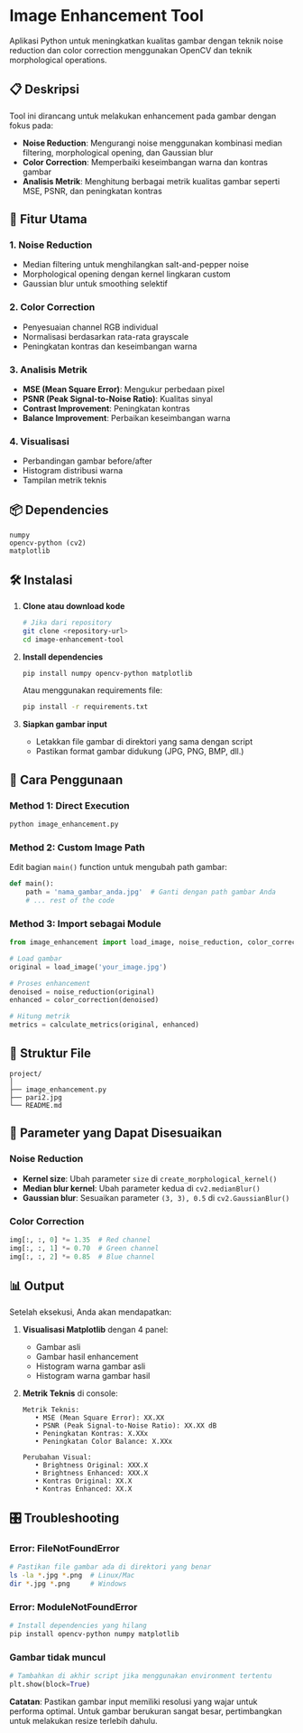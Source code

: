 # Image Enhancement Tool

Aplikasi Python untuk meningkatkan kualitas gambar dengan teknik noise reduction dan color correction menggunakan OpenCV dan teknik morphological operations.

## 📋 Deskripsi

Tool ini dirancang untuk melakukan enhancement pada gambar dengan fokus pada:
- **Noise Reduction**: Mengurangi noise menggunakan kombinasi median filtering, morphological opening, dan Gaussian blur
- **Color Correction**: Memperbaiki keseimbangan warna dan kontras gambar
- **Analisis Metrik**: Menghitung berbagai metrik kualitas gambar seperti MSE, PSNR, dan peningkatan kontras

## 🚀 Fitur Utama

### 1. Noise Reduction
- Median filtering untuk menghilangkan salt-and-pepper noise
- Morphological opening dengan kernel lingkaran custom
- Gaussian blur untuk smoothing selektif

### 2. Color Correction
- Penyesuaian channel RGB individual
- Normalisasi berdasarkan rata-rata grayscale
- Peningkatan kontras dan keseimbangan warna

### 3. Analisis Metrik
- **MSE (Mean Square Error)**: Mengukur perbedaan pixel
- **PSNR (Peak Signal-to-Noise Ratio)**: Kualitas sinyal
- **Contrast Improvement**: Peningkatan kontras
- **Balance Improvement**: Perbaikan keseimbangan warna

### 4. Visualisasi
- Perbandingan gambar before/after
- Histogram distribusi warna
- Tampilan metrik teknis

## 📦 Dependencies

```
numpy
opencv-python (cv2)
matplotlib
```

## 🛠️ Instalasi

1. **Clone atau download kode**
   ```bash
   # Jika dari repository
   git clone <repository-url>
   cd image-enhancement-tool
   ```

2. **Install dependencies**
   ```bash
   pip install numpy opencv-python matplotlib
   ```

   Atau menggunakan requirements file:
   ```bash
   pip install -r requirements.txt
   ```

3. **Siapkan gambar input**
   - Letakkan file gambar di direktori yang sama dengan script
   - Pastikan format gambar didukung (JPG, PNG, BMP, dll.)

## 🎯 Cara Penggunaan

### Method 1: Direct Execution
```bash
python image_enhancement.py
```

### Method 2: Custom Image Path
Edit bagian `main()` function untuk mengubah path gambar:
```python
def main():
    path = 'nama_gambar_anda.jpg'  # Ganti dengan path gambar Anda
    # ... rest of the code
```

### Method 3: Import sebagai Module
```python
from image_enhancement import load_image, noise_reduction, color_correction, calculate_metrics

# Load gambar
original = load_image('your_image.jpg')

# Proses enhancement
denoised = noise_reduction(original)
enhanced = color_correction(denoised)

# Hitung metrik
metrics = calculate_metrics(original, enhanced)
```

## 📁 Struktur File

```
project/
│
├── image_enhancement.py    
├── pari2.jpg              
└── README.md         
```

## 🔧 Parameter yang Dapat Disesuaikan

### Noise Reduction
- **Kernel size**: Ubah parameter `size` di `create_morphological_kernel()`
- **Median blur kernel**: Ubah parameter kedua di `cv2.medianBlur()`
- **Gaussian blur**: Sesuaikan parameter `(3, 3), 0.5` di `cv2.GaussianBlur()`

### Color Correction
```python
img[:, :, 0] *= 1.35  # Red channel
img[:, :, 1] *= 0.70  # Green channel  
img[:, :, 2] *= 0.85  # Blue channel
```

## 📊 Output

Setelah eksekusi, Anda akan mendapatkan:

1. **Visualisasi Matplotlib** dengan 4 panel:
   - Gambar asli
   - Gambar hasil enhancement
   - Histogram warna gambar asli
   - Histogram warna gambar hasil

2. **Metrik Teknis** di console:
   ```
   Metrik Teknis:
      • MSE (Mean Square Error): XX.XX
      • PSNR (Peak Signal-to-Noise Ratio): XX.XX dB
      • Peningkatan Kontras: X.XXx
      • Peningkatan Color Balance: X.XXx
   
   Perubahan Visual:
      • Brightness Original: XXX.X
      • Brightness Enhanced: XXX.X
      • Kontras Original: XX.X
      • Kontras Enhanced: XX.X
   ```

## 🎛️ Troubleshooting

### Error: FileNotFoundError
```bash
# Pastikan file gambar ada di direktori yang benar
ls -la *.jpg *.png  # Linux/Mac
dir *.jpg *.png     # Windows
```

### Error: ModuleNotFoundError
```bash
# Install dependencies yang hilang
pip install opencv-python numpy matplotlib
```

### Gambar tidak muncul
```python
# Tambahkan di akhir script jika menggunakan environment tertentu
plt.show(block=True)
```

**Catatan**: Pastikan gambar input memiliki resolusi yang wajar untuk performa optimal. Untuk gambar berukuran sangat besar, pertimbangkan untuk melakukan resize terlebih dahulu.
